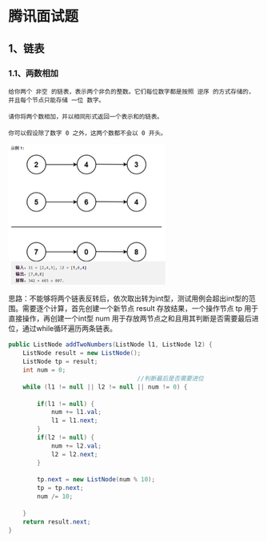 # 腾讯面试题

## 1、链表

### 1.1、两数相加

```text
给你两个 非空 的链表，表示两个非负的整数。它们每位数字都是按照 逆序 的方式存储的，并且每个节点只能存储 一位 数字。

请你将两个数相加，并以相同形式返回一个表示和的链表。

你可以假设除了数字 0 之外，这两个数都不会以 0 开头。
```

<img src="images/image-20220212230339892.png" alt="image-20220212230339892" style="zoom:50%;" />

思路：不能够将两个链表反转后，依次取出转为int型，测试用例会超出int型的范围。需要逐个计算，首先创建一个新节点 result 存放结果，一个操作节点 tp 用于直接操作，再创建一个int型 num 用于存放两节点之和且用其判断是否需要最后进位，通过while循环遍历两条链表。

```java
public ListNode addTwoNumbers(ListNode l1, ListNode l2) {
    ListNode result = new ListNode();
    ListNode tp = result;
    int num = 0;
    								//判断最后是否需要进位
    while (l1 != null || l2 != null || num != 0) {

        if(l1 != null) {
            num += l1.val;
            l1 = l1.next;
        }
        if(l2 != null) {
            num += l2.val;
            l2 = l2.next;
        }

        tp.next = new ListNode(num % 10);
        tp = tp.next;
        num /= 10;

    }
    return result.next;
}
```


